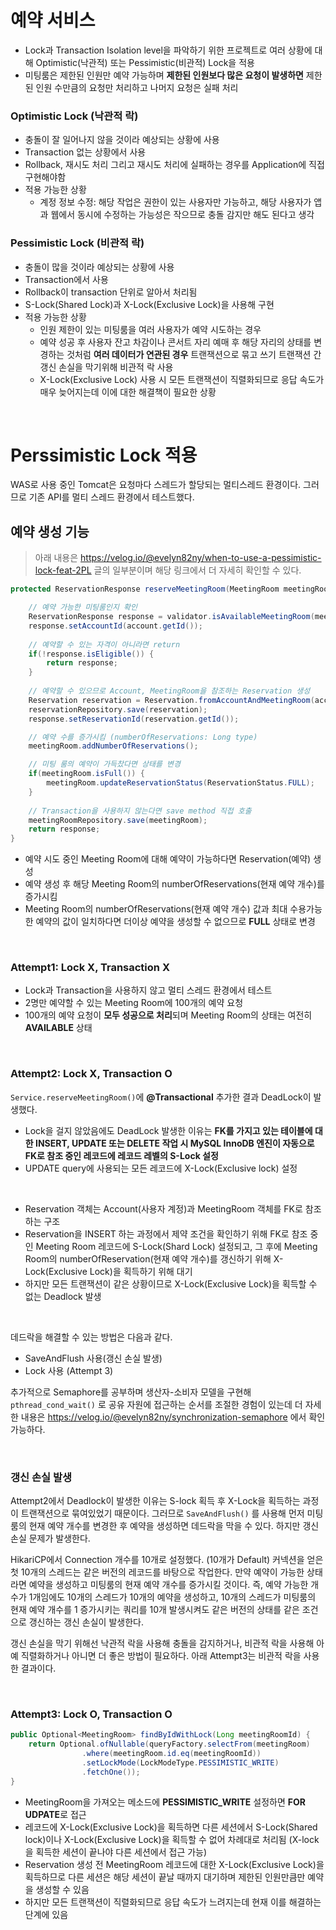 # 예약 서비스

- Lock과 Transaction Isolation level을 파악하기 위한 프로젝트로 여러 상황에 대해 Optimistic(낙관적) 또는 Pessimistic(비관적) Lock을 적용
- 미팅룸은 제한된 인원만 예약 가능하며 **제한된 인원보다 많은 요청이 발생하면** 제한된 인원 수만큼의 요청만 처리하고 나머지 요청은 실패 처리

### Optimistic Lock (낙관적 락)

- 충돌이 잘 일어나지 않을 것이라 예상되는 상황에 사용
- Transaction 없는 상황에서 사용
- Rollback, 재시도 처리 그리고 재시도 처리에 실패하는 경우를 Application에 직접 구현해야함
- 적용 가능한 상황
    - 계정 정보 수정: 해당 작업은 권한이 있는 사용자만 가능하고, 해당 사용자가 앱과 웹에서 동시에 수정하는 가능성은 작으므로 충돌 감지만 해도 된다고 생각

### Pessimistic Lock (비관적 락)

- 충돌이 많을 것이라 예상되는 상황에 사용
- Transaction에서 사용
- Rollback이 transaction 단위로 알아서 처리됨
- S-Lock(Shared Lock)과 X-Lock(Exclusive Lock)을 사용해 구현
- 적용 가능한 상황
    - 인원 제한이 있는 미팅룸을 여러 사용자가 예약 시도하는 경우
    - 예약 성공 후 사용자 잔고 차감이나 콘서트 자리 예매 후 해당 자리의 상태를 변경하는 것처럼 **여러 데이터가 연관된 경우** 트랜잭션으로 묶고 쓰기 트랜잭션 간 갱신 손실을 막기위해 비관적 락 사용
    - X-Lock(Exclusive Lock) 사용 시 모든 트랜잭션이 직렬화되므로 응답 속도가 매우 늦어지는데 이에 대한 해결책이 필요한 상황

<br>

# Perssimistic Lock 적용

WAS로 사용 중인 Tomcat은 요청마다 스레드가 할당되는 멀티스레드 환경이다. 그러므로 기존 API를 멀티 스레드 환경에서 테스트했다.

## 예약 생성 기능

> 아래 내용은 https://velog.io/@evelyn82ny/when-to-use-a-pessimistic-lock-feat-2PL  글의 일부분이며 해당 링크에서 더 자세히 확인할 수 있다.

```java
protected ReservationResponse reserveMeetingRoom(MeetingRoom meetingRoom, Account account) {

    // 예약 가능한 미팅룸인지 확인
	ReservationResponse response = validator.isAvailableMeetingRoom(meetingRoom);
	response.setAccountId(account.getId());
    
    // 예약할 수 있는 자격이 아니라면 return
	if(!response.isEligible()) {
		return response;
	}
    
    // 예약할 수 있으므로 Account, MeetingRoom을 참조하는 Reservation 생성
	Reservation reservation = Reservation.fromAccountAndMeetingRoom(account, meetingRoom);
	reservationRepository.save(reservation);
	response.setReservationId(reservation.getId());

	// 예약 수를 증가시킴 (numberOfReservations: Long type)
	meetingRoom.addNumberOfReservations();

    // 미팅 룸의 예약이 가득찼다면 상태를 변경
	if(meetingRoom.isFull()) {
		meetingRoom.updateReservationStatus(ReservationStatus.FULL);
	}
    
    // Transaction을 사용하지 않는다면 save method 직접 호출
    meetingRoomRepository.save(meetingRoom);
	return response;
}
```

- 예약 시도 중인 Meeting Room에 대해 예약이 가능하다면 Reservation(예약) 생성
- 예약 생성 후 해당 Meeting Room의 numberOfReservations(현재 예약 개수)를 증가시킴
- Meeting Room의 numberOfReservations(현재 예약 개수) 값과 최대 수용가능한 예약의 값이 일치하다면 더이상 예약을 생성할 수 없으므로 **FULL** 상태로 변경

<br>

### Attempt1: Lock X, Transaction X

- Lock과 Transaction을 사용하지 않고 멀티 스레드 환경에서 테스트
- 2명만 예약할 수 있는 Meeting Room에 100개의 예약 요청
- 100개의 예약 요청이 **모두 성공으로 처리**되며 Meeting Room의 상태는 여전히 **AVAILABLE** 상태

<br>

### Attempt2: Lock X, Transaction O

```Service.reserveMeetingRoom()```에 **@Transactional** 추가한 결과 DeadLock이 발생했다.
<br>

- Lock을 걸지 않았음에도 DeadLock 발생한 이유는 **FK를 가지고 있는 테이블에 대한 INSERT, UPDATE 또는 DELETE 작업 시 MySQL InnoDB 엔진이 자동으로 FK로 참조 중인 레코드에 레코드 레벨의 S-Lock 설정**
- UPDATE query에 사용되는 모든 레코드에 X-Lock(Exclusive lock) 설정
<br>

- Reservation 객체는 Account(사용자 계정)과 MeetingRoom 객체를 FK로 참조하는 구조
- Reservation을 INSERT 하는 과정에서 제약 조건을 확인하기 위해 FK로 참조 중인 Meeting Room 레코드에 S-Lock(Shard Lock) 설정되고, 그 후에 Meeting Room의 numberOfReservation(현재 예약 개수)를 갱신하기 위해 X-Lock(Exclusive Lock)을 획득하기 위해 대기
- 하지만 모든 트랜잭션이 같은 상황이므로 X-Lock(Exclusive Lock)을 획득할 수 없는 Deadlock 발생
<br>

데드락을 해결할 수 있는 방법은 다음과 같다.
- SaveAndFlush 사용(갱신 손실 발생)
- Lock 사용 (Attempt 3)

추가적으로 Semaphore를 공부하며 생산자-소비자 모델을 구현해 ```pthread_cond_wait()``` 로 공유 자원에 접근하는 순서를 조절한 경험이 있는데 더 자세한 내용은 https://velog.io/@evelyn82ny/synchronization-semaphore 에서 확인 가능하다.

<br>

### 갱신 손실 발생

Attempt2에서 Deadlock이 발생한 이유는 S-lock 획득 후 X-Lock을 획득하는 과정이 트랜잭션으로 묶여있었기 때문이다. 그러므로 ```SaveAndFlush()``` 를 사용해 먼저 미팅룸의 현재 예약 개수를 변경한 후 예약을 생성하면 데드락을 막을 수 있다. 하지만 갱신 손실 문제가 발생한다.
<br>

HikariCP에서 Connection 개수를 10개로 설정했다. (10개가 Default) 커넥션을 얻은 첫 10개의 스레드는 같은 버전의 레코드를 바탕으로 작업한다. 만약 예약이 가능한 상태라면 예약을 생성하고 미팅룸의 현재 예약 개수를 증가시킬 것이다. 즉, 예약 가능한 개수가 1개임에도 10개의 스레드가 10개의 예약을 생성하고, 10개의 스레드가 미팅룸의 현재 예약 개수를 1 증가시키는 쿼리를 10개 발생시켜도 같은 버전의 상태를 같은 조건으로 갱신하는 갱신 손실이 발생한다.<br>

갱신 손실을 막기 위해선 낙관적 락을 사용해 충돌을 감지하거나, 비관적 락을 사용해 아예 직렬화하거나 아니면 더 좋은 방법이 필요하다. 아래 Attempt3는 비관적 락을 사용한 결과이다.

<br>

### Attempt3: Lock O, Transaction O

```java
public Optional<MeetingRoom> findByIdWithLock(Long meetingRoomId) {
	return Optional.ofNullable(queryFactory.selectFrom(meetingRoom)
                .where(meetingRoom.id.eq(meetingRoomId))
                .setLockMode(LockModeType.PESSIMISTIC_WRITE)
                .fetchOne());
}
```

- MeetingRoom을 가져오는 메소드에 **PESSIMISTIC_WRITE** 설정하면 **FOR UDPATE**로 접근
- 레코드에 X-Lock(Exclusive Lock)을 획득하면 다른 세션에서 S-Lock(Shared lock)이나 X-Lock(Exclusive Lock)을 획득할 수 없어 차례대로 처리됨 (X-lock을 획득한 세션이 끝나야 다른 세션에서 접근 가능)
- Reservation 생성 전 MeetingRoom 레코드에 대한 X-Lock(Exclusive Lock)을 획득하므로 다른 세션은 해당 세션이 끝날 때까지 대기하며 제한된 인원만큼만 예약을 생성할 수 있음
- 하지만 모든 트랜잭션이 직렬화되므로 응답 속도가 느려지는데 현재 이를 해결하는 단계에 있음